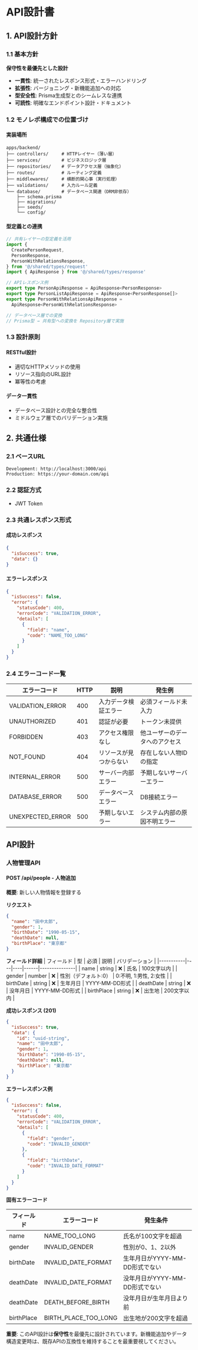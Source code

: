 # API設計書

## 1. API設計方針

### 1.1 基本方針

**保守性を最優先とした設計**

- **一貫性**: 統一されたレスポンス形式・エラーハンドリング
- **拡張性**: バージョニング・新機能追加への対応
- **型安全性**: Prisma生成型とのシームレスな連携
- **可読性**: 明確なエンドポイント設計・ドキュメント

### 1.2 モノレポ構成での位置づけ

#### 実装場所

```
apps/backend/
├── controllers/     # HTTPレイヤー（薄い層）
├── services/        # ビジネスロジック層
├── repositories/    # データアクセス層（抽象化）
├── routes/          # ルーティング定義
├── middlewares/     # 横断的関心事（実行処理）
├── validations/     # 入力ルール定義
└── database/        # データベース関連（ORM非依存）
    ├── schema.prisma
    ├── migrations/
    ├── seeds/
    └── config/
```

#### 型定義との連携

```typescript
// 共有レイヤーの型定義を活用
import {
  CreatePersonRequest,
  PersonResponse,
  PersonWithRelationsResponse,
} from '@/shared/types/request'
import { ApiResponse } from '@/shared/types/response'

// APIレスポンス例
export type PersonApiResponse = ApiResponse<PersonResponse>
export type PersonListApiResponse = ApiResponse<PersonResponse[]>
export type PersonWithRelationsApiResponse =
  ApiResponse<PersonWithRelationsResponse>

// データベース層での変換
// Prisma型 → 共有型への変換を Repository層で実施
```

### 1.3 設計原則

#### RESTful設計

- 適切なHTTPメソッドの使用
- リソース指向のURL設計
- 冪等性の考慮

#### データ一貫性

- データベース設計との完全な整合性
- ミドルウェア層でのバリデーション実施

## 2. 共通仕様

### 2.1 ベースURL

```
Development: http://localhost:3000/api
Production: https://your-domain.com/api
```

### 2.2 認証方式

- JWT Token

### 2.3 共通レスポンス形式

#### 成功レスポンス

```json
{
  "isSuccess": true,
  "data": {}
}
```

#### エラーレスポンス

```json
{
  "isSuccess": false,
  "error": {
    "statusCode": 400,
    "errorCode": "VALIDATION_ERROR",
    "details": [
      {
        "field": "name",
        "code": "NAME_TOO_LONG"
      }
    ]
  }
}
```

### 2.4 エラーコード一覧

| エラーコード     | HTTP | 説明                   | 発生例                         |
| ---------------- | ---- | ---------------------- | ------------------------------ |
| VALIDATION_ERROR | 400  | 入力データ検証エラー   | 必須フィールド未入力           |
| UNAUTHORIZED     | 401  | 認証が必要             | トークン未提供                 |
| FORBIDDEN        | 403  | アクセス権限なし       | 他ユーザーのデータへのアクセス |
| NOT_FOUND        | 404  | リソースが見つからない | 存在しない人物IDの指定         |
| INTERNAL_ERROR   | 500  | サーバー内部エラー     | 予期しないサーバーエラー       |
| DATABASE_ERROR   | 500  | データベースエラー     | DB接続エラー                   |
| UNEXPECTED_ERROR | 500  | 予期しないエラー       | システム内部の原因不明エラー   |

## API設計

### 人物管理API

#### POST /api/people - 人物追加

**概要**: 新しい人物情報を登録する

**リクエスト**

```json
{
  "name": "田中太郎",
  "gender": 1,
  "birthDate": "1990-05-15",
  "deathDate": null,
  "birthPlace": "東京都"
}
```

**フィールド詳細**
| フィールド | 型 | 必須 | 説明 | バリデーション |
|-----------|----|----|------|---------------|
| name | string | ❌ | 氏名 | 100文字以内 |
| gender | number | ❌ | 性別（デフォルト:0） | 0:不明, 1:男性, 2:女性 |
| birthDate | string | ❌ | 生年月日 | YYYY-MM-DD形式 |
| deathDate | string | ❌ | 没年月日 | YYYY-MM-DD形式 |
| birthPlace | string | ❌ | 出生地 | 200文字以内 |

**成功レスポンス (201)**

```json
{
  "isSuccess": true,
  "data": {
    "id": "uuid-string",
    "name": "田中太郎",
    "gender": 1,
    "birthDate": "1990-05-15",
    "deathDate": null,
    "birthPlace": "東京都"
  }
}
```

**エラーレスポンス例**

```json
{
  "isSuccess": false,
  "error": {
    "statusCode": 400,
    "errorCode": "VALIDATION_ERROR",
    "details": [
      {
        "field": "gender",
        "code": "INVALID_GENDER"
      },
      {
        "field": "birthDate",
        "code": "INVALID_DATE_FORMAT"
      }
    ]
  }
}
```

**固有エラーコード**

| フィールド | エラーコード         | 発生条件                     |
| ---------- | -------------------- | ---------------------------- |
| name       | NAME_TOO_LONG        | 氏名が100文字を超過          |
| gender     | INVALID_GENDER       | 性別が0、1、2以外            |
| birthDate  | INVALID_DATE_FORMAT  | 生年月日がYYYY-MM-DD形式でない |
| deathDate  | INVALID_DATE_FORMAT  | 没年月日がYYYY-MM-DD形式でない |
| deathDate  | DEATH_BEFORE_BIRTH   | 没年月日が生年月日より前     |
| birthPlace | BIRTH_PLACE_TOO_LONG | 出生地が200文字を超過        |

**重要**: このAPI設計は**保守性**を最優先に設計されています。新機能追加やデータ構造変更時は、既存APIの互換性を維持することを最重要視してください。
